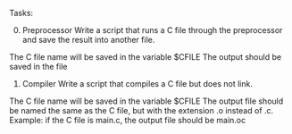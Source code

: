 Tasks:

0. Preprocessor
Write a script that runs a C file through the preprocessor and save the result into another file.

The C file name will be saved in the variable $CFILE
The output should be saved in the file 

1. Compiler
Write a script that compiles a C file but does not link.

The C file name will be saved in the variable $CFILE
The output file should be named the same as the C file, but with the extension .o instead of .c.
Example: if the C file is main.c, the output file should be main.oc
